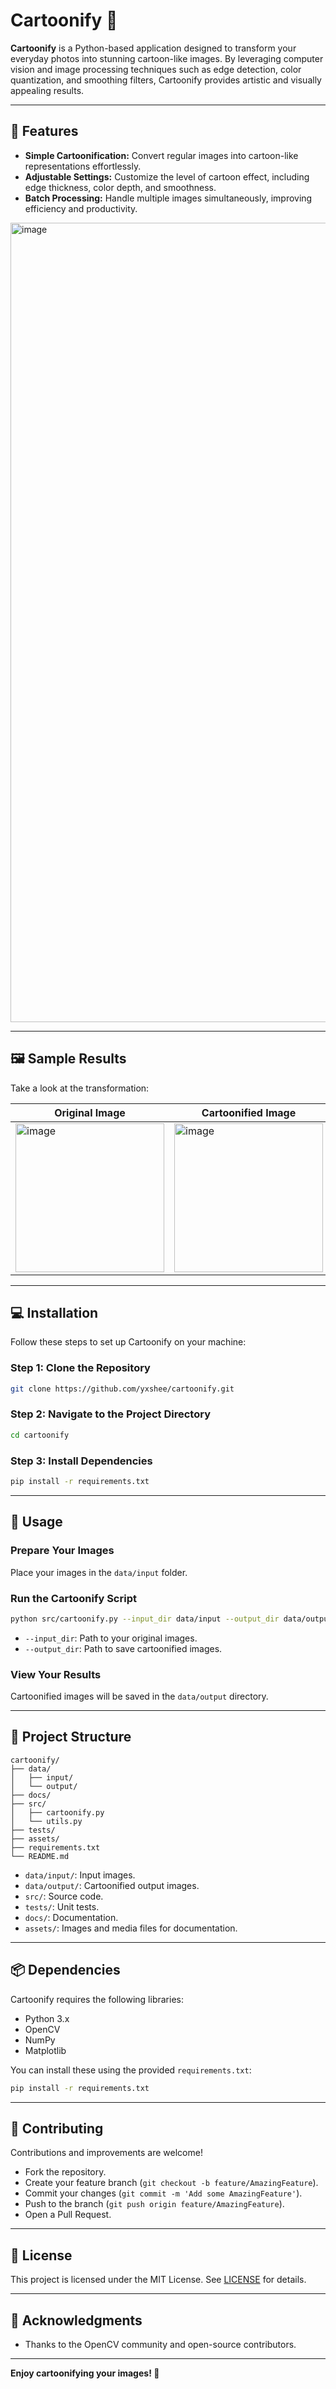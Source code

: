 # Cartoonify 🎨


**Cartoonify** is a Python-based application designed to transform your everyday photos into stunning cartoon-like images. By leveraging computer vision and image processing techniques such as edge detection, color quantization, and smoothing filters, Cartoonify provides artistic and visually appealing results.

---

## 🚀 Features

- **Simple Cartoonification:** Convert regular images into cartoon-like representations effortlessly.
- **Adjustable Settings:** Customize the level of cartoon effect, including edge thickness, color depth, and smoothness.
- **Batch Processing:** Handle multiple images simultaneously, improving efficiency and productivity.

<img width="1279" alt="image" src="https://github.com/user-attachments/assets/f06655a9-94f9-429c-b141-51694a33cf77" />


---

## 🖼️ Sample Results

Take a look at the transformation:

| Original Image | Cartoonified Image |
|----------------|--------------------|
| <img width="238" alt="image" src="https://github.com/user-attachments/assets/476bb0d6-5cb8-4fb1-833e-61ecae7cf409" /> | <img width="238" alt="image" src="https://github.com/user-attachments/assets/7c5b2d74-c602-41f4-a599-cac42ad29621" />|




---

## 💻 Installation

Follow these steps to set up Cartoonify on your machine:

### Step 1: Clone the Repository

```bash
git clone https://github.com/yxshee/cartoonify.git
```

### Step 2: Navigate to the Project Directory

```bash
cd cartoonify
```

### Step 3: Install Dependencies

```bash
pip install -r requirements.txt
```

---

## 📌 Usage

### Prepare Your Images

Place your images in the `data/input` folder.

### Run the Cartoonify Script

```bash
python src/cartoonify.py --input_dir data/input --output_dir data/output
```

- `--input_dir`: Path to your original images.
- `--output_dir`: Path to save cartoonified images.

### View Your Results

Cartoonified images will be saved in the `data/output` directory.

---

## 📂 Project Structure

```
cartoonify/
├── data/
│   ├── input/
│   └── output/
├── docs/
├── src/
│   ├── cartoonify.py
│   └── utils.py
├── tests/
├── assets/
├── requirements.txt
└── README.md
```

- `data/input/`: Input images.
- `data/output/`: Cartoonified output images.
- `src/`: Source code.
- `tests/`: Unit tests.
- `docs/`: Documentation.
- `assets/`: Images and media files for documentation.

---

## 📦 Dependencies

Cartoonify requires the following libraries:

- Python 3.x
- OpenCV
- NumPy
- Matplotlib

You can install these using the provided `requirements.txt`:

```bash
pip install -r requirements.txt
```

---

## 🤝 Contributing

Contributions and improvements are welcome!

- Fork the repository.
- Create your feature branch (`git checkout -b feature/AmazingFeature`).
- Commit your changes (`git commit -m 'Add some AmazingFeature'`).
- Push to the branch (`git push origin feature/AmazingFeature`).
- Open a Pull Request.

---

## 📜 License

This project is licensed under the MIT License. See [LICENSE](https://github.com/yxshee/cartoonify/blob/main/LICENSE) for details.

---

## 🙏 Acknowledgments

- Thanks to the OpenCV community and open-source contributors.

---

**Enjoy cartoonifying your images! 🌟**
